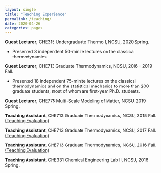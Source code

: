 ```yaml
---
layout: single
title: "Teaching Experience"
permalink: /teaching/
date: 2020-04-26
categories: pages
---
```



**Guest Lecturer**, CHE315 Undergraduate Thermo I, NCSU, 2020 Spring.
- Presented 3 independent 50-minite lectures on the classical thermodynamics.

**Guest Lecturer**, CHE713 Graduate Thermodynamics, NCSU, 2016 – 2019 Fall.
- Presented 18 independent 75-minite lectures on the classical thermodynamics and on the statistical mechanics to more than 200 graduate students, most of whom are first-year Ph.D. students.

**Guest Lecturer**, CHE775 Multi-Scale Modeling of Matter, NCSU, 2019 Spring.

**Teaching Assistant**, CHE713 Graduate Thermodynamics, NCSU, 2018 Fall. [(Teaching Evaluation)](http://kaihangshi.github.io/assets/docs/teaching/CHE713_students_comments_2018fall.pdf)

**Teaching Assistant**, CHE713 Graduate Thermodynamics, NCSU, 2017 Fall. [(Teaching Evaluation)](http://kaihangshi.github.io/assets/docs/teaching/CHE713_students_comments_2017fall.pdf)

**Teaching Assistant**, CHE713 Graduate Thermodynamics, NCSU, 2016 Fall. [(Teaching Evaluation)](http://kaihangshi.github.io/assets/docs/teaching/CHE713_students_comments_2016fall.pdf)

**Teaching Assistant**, CHE331 Chemical Engineering Lab II, NCSU, 2016 Spring.



